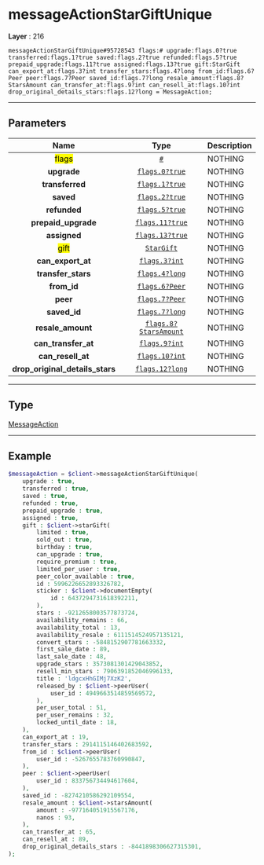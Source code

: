 # messageActionStarGiftUnique

**Layer** : 216

```tl
messageActionStarGiftUnique#95728543 flags:# upgrade:flags.0?true transferred:flags.1?true saved:flags.2?true refunded:flags.5?true prepaid_upgrade:flags.11?true assigned:flags.13?true gift:StarGift can_export_at:flags.3?int transfer_stars:flags.4?long from_id:flags.6?Peer peer:flags.7?Peer saved_id:flags.7?long resale_amount:flags.8?StarsAmount can_transfer_at:flags.9?int can_resell_at:flags.10?int drop_original_details_stars:flags.12?long = MessageAction;
```

---

## Parameters

| Name | Type | Description |
| :---: | :---: | :--- |
| <mark>flags</mark> | [`#`](type/#) | NOTHING |
| **upgrade** | [`flags.0?true`](type/true) | NOTHING |
| **transferred** | [`flags.1?true`](type/true) | NOTHING |
| **saved** | [`flags.2?true`](type/true) | NOTHING |
| **refunded** | [`flags.5?true`](type/true) | NOTHING |
| **prepaid_upgrade** | [`flags.11?true`](type/true) | NOTHING |
| **assigned** | [`flags.13?true`](type/true) | NOTHING |
| <mark>gift</mark> | [`StarGift`](type/StarGift) | NOTHING |
| **can_export_at** | [`flags.3?int`](type/int) | NOTHING |
| **transfer_stars** | [`flags.4?long`](type/long) | NOTHING |
| **from_id** | [`flags.6?Peer`](type/Peer) | NOTHING |
| **peer** | [`flags.7?Peer`](type/Peer) | NOTHING |
| **saved_id** | [`flags.7?long`](type/long) | NOTHING |
| **resale_amount** | [`flags.8?StarsAmount`](type/StarsAmount) | NOTHING |
| **can_transfer_at** | [`flags.9?int`](type/int) | NOTHING |
| **can_resell_at** | [`flags.10?int`](type/int) | NOTHING |
| **drop_original_details_stars** | [`flags.12?long`](type/long) | NOTHING |

---

## Type

[MessageAction](type/MessageAction)

---

## Example

```php
$messageAction = $client->messageActionStarGiftUnique(
	upgrade : true,
	transferred : true,
	saved : true,
	refunded : true,
	prepaid_upgrade : true,
	assigned : true,
	gift : $client->starGift(
		limited : true,
		sold_out : true,
		birthday : true,
		can_upgrade : true,
		require_premium : true,
		limited_per_user : true,
		peer_color_available : true,
		id : 5996226652893326782,
		sticker : $client->documentEmpty(
			id : 6437294731618392211,
		),
		stars : -9212658003577873724,
		availability_remains : 66,
		availability_total : 13,
		availability_resale : 6111514524957135121,
		convert_stars : -5848152907781663332,
		first_sale_date : 89,
		last_sale_date : 48,
		upgrade_stars : 3573081301429043852,
		resell_min_stars : 7906391852046996133,
		title : 'ldgcxHhGIMj7XzK2',
		released_by : $client->peerUser(
			user_id : 4949663514859569572,
		),
		per_user_total : 51,
		per_user_remains : 32,
		locked_until_date : 18,
	),
	can_export_at : 19,
	transfer_stars : 2914115146402683592,
	from_id : $client->peerUser(
		user_id : -5267655783760990847,
	),
	peer : $client->peerUser(
		user_id : 833756734494617604,
	),
	saved_id : -8274210586292109554,
	resale_amount : $client->starsAmount(
		amount : -977164051915567176,
		nanos : 93,
	),
	can_transfer_at : 65,
	can_resell_at : 89,
	drop_original_details_stars : -8441898306627315301,
);
```